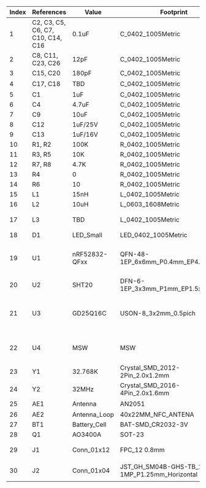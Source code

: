 
|Index|References|Value|Footprint|Quantity| Buy Link|
|-|-|-|-|-|-|
|1|C2, C3, C5, C6, C7, C10, C14, C16|0.1uF|C_0402_1005Metric|8|
|2|C8, C11, C23, C26|12pF|C_0402_1005Metric|4|
|3|C15, C20|180pF|C_0402_1005Metric|2|
|4|C17, C18|TBD|C_0402_1005Metric|2| 可不焊接 |
|5|C1|1uF|C_0402_1005Metric|1|
|6|C4|4.7uF|C_0402_1005Metric|1|
|7|C9|10uF|C_0402_1005Metric|1|
|8|C12|1uF/25V|C_0402_1005Metric|1|
|9|C13|1uF/16V|C_0402_1005Metric|1|
|10|R1, R2|100K|R_0402_1005Metric|2|
|11|R3, R5|10K|R_0402_1005Metric|2|
|12|R7, R8|4.7K|R_0402_1005Metric|2|
|13|R4|0|R_0402_1005Metric|1|
|14|R6|10|R_0402_1005Metric|1|
|15|L1|15nH|L_0402_1005Metric|1|
|16|L2|10uH|L_0603_1608Metric|1|
|17|L3|TBD|L_0402_1005Metric|1| 用0欧电阻代替 |
|18|D1|LED_Small|LED_0402_1005Metric|1|
|19|U1|nRF52832-QFxx|QFN-48-1EP_6x6mm_P0.4mm_EP4.6x4.6mm|1|[购买地址1 选NRF52832-QFAA](https://item.taobao.com/item.htm?spm=a1z09.2.0.0.2c202e8dYacXja&id=559637973772&_u=r3umvhn0387) |
|20|U2|SHT20|DFN-6-1EP_3x3mm_P1mm_EP1.5x2.4mm|1| 可选 |
|21|U3|GD25Q16C|USON-8_3x2mm_0.5pich|1|[购买地址1 低压版](https://item.taobao.com/item.htm?spm=a1z09.2.0.0.2c202e8dYacXja&id=649864805980&_u=r3umvhn2e64) \| [购买地址2 非低压版](https://item.taobao.com/item.htm?spm=a1z09.2.0.0.2c202e8dYacXja&id=673834706188&_u=r3umvhn2527)|
|22|U4|MSW|MSW|1| [购买地址1](https://item.szlcsc.com/157238.html) \| [购买地址2 需剪下](https://item.szlcsc.com/586962.html) |
|23|Y1|32.768K|Crystal_SMD_2012-2Pin_2.0x1.2mm|1|
|24|Y2|32MHz|Crystal_SMD_2016-4Pin_2.0x1.6mm|1|
|25|AE1|Antenna|AN2051|1| [购买地址1](https://item.taobao.com/item.htm?spm=a1z09.2.0.0.2c202e8dYacXja&id=558699169012&_u=r3umvhndb66) |
|26|AE2|Antenna_Loop|40x22MM_NFC_ANTENA|1|
|27|BT1|Battery_Cell|BAT-SMD_CR2032-3V|1|
|28|Q1|AO3400A|SOT-23|1|
|29|J1|Conn_01x12|FPC_12 0.8mm|1| [购买地址1 选4p](https://item.taobao.com/item.htm?spm=a1z09.2.0.0.2c202e8dYacXja&id=44160307488&_u=r3umvhn75b1)|
|30|J2|Conn_01x04|JST_GH_SM04B-GHS-TB_1x04-1MP_P1.25mm_Horizontal|1| [屏幕购买地址](https://item.taobao.com/item.htm?spm=a1z09.2.0.0.2c202e8dYacXja&id=660349996995&_u=r3umvhn775a) |
